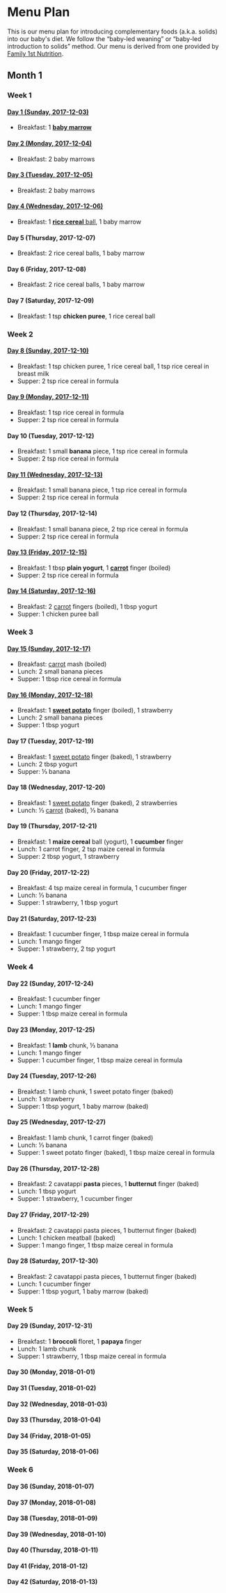 # Menu Plan

This is our menu plan for introducing complementary foods (a.k.a. solids) into
our baby's diet. We follow the “baby-led weaning” or “baby-led introduction to
solids” method. Our menu is derived from one provided by [Family 1st
Nutrition](https://family1stnutrition.com/).

## Month 1

### Week 1

#### [Day 1 (Sunday, 2017-12-03)](./day/001.md)

* Breakfast: 1 [**baby marrow**](./food/baby-marrow.md)

#### [Day 2 (Monday, 2017-12-04)](./day/002.md)

* Breakfast: 2 baby marrows

#### [Day 3 (Tuesday, 2017-12-05)](./day/003.md)

* Breakfast: 2 baby marrows

#### [Day 4 (Wednesday, 2017-12-06)](./day/004.md)

* Breakfast: 1 [**rice cereal** ball](./food/cereal-balls.md), 1 baby marrow

#### Day 5 (Thursday, 2017-12-07)

* Breakfast: 2 rice cereal balls, 1 baby marrow

#### Day 6 (Friday, 2017-12-08)

* Breakfast: 2 rice cereal balls, 1 baby marrow

#### Day 7 (Saturday, 2017-12-09)

* Breakfast: 1 tsp **chicken puree**, 1 rice cereal ball

### Week 2

#### [Day 8 (Sunday, 2017-12-10)](./day/008.md)

* Breakfast: 1 tsp chicken puree, 1 rice cereal ball, 1 tsp rice cereal in breast milk
* Supper: 2 tsp rice cereal in formula

#### [Day 9 (Monday, 2017-12-11)](./day/009.md)

* Breakfast: 1 tsp rice cereal in formula
* Supper: 2 tsp rice cereal in formula

#### Day 10 (Tuesday, 2017-12-12)

* Breakfast: 1 small **banana** piece, 1 tsp rice cereal in formula
* Supper: 2 tsp rice cereal in formula

#### [Day 11 (Wednesday, 2017-12-13)](./day/011.md)

* Breakfast: 1 small banana piece, 1 tsp rice cereal in formula
* Supper: 2 tsp rice cereal in formula

#### Day 12 (Thursday, 2017-12-14)

* Breakfast: 1 small banana piece, 2 tsp rice cereal in formula
* Supper: 2 tsp rice cereal in formula

#### [Day 13 (Friday, 2017-12-15)](./day/013.md)

* Breakfast: 1 tbsp **plain yogurt**, 1 [**carrot**](./food/carrots.md) finger (boiled)
* Supper: 2 tsp rice cereal in formula

#### [Day 14 (Saturday, 2017-12-16)](./day/014.md)

* Breakfast: 2 [carrot](./food/carrots.md) fingers (boiled), 1 tbsp yogurt
* Supper: 1 chicken puree ball

### Week 3

#### [Day 15 (Sunday, 2017-12-17)](./day/015.md)

* Breakfast: [carrot](./food/carrots.md) mash (boiled)
* Lunch: 2 small banana pieces
* Supper: 1 tbsp rice cereal in formula

#### [Day 16 (Monday, 2017-12-18)](./day/016.md)

* Breakfast: 1 [**sweet potato**](./food/sweet-potatoes.md) finger (boiled), 1 strawberry
* Lunch: 2 small banana pieces
* Supper: 1 tbsp yogurt

#### Day 17 (Tuesday, 2017-12-19)

* Breakfast: 1 [sweet potato](./food/sweet-potatoes.md) finger (baked), 1 strawberry
* Lunch: 2 tbsp yogurt
* Supper: ⅓ banana

#### Day 18 (Wednesday, 2017-12-20)

* Breakfast: 1 [sweet potato](./food/sweet-potatoes.md) finger (baked), 2 strawberries
* Lunch: ⅓ [carrot](./food/carrots.md) (baked), ⅓ banana

#### Day 19 (Thursday, 2017-12-21)

* Breakfast: 1 **maize cereal** ball (yogurt), 1 **cucumber** finger
* Lunch: 1 carrot finger, 2 tsp maize cereal in formula
* Supper: 2 tbsp yogurt, 1 strawberry

#### Day 20 (Friday, 2017-12-22)

* Breakfast: 4 tsp maize cereal in formula, 1 cucumber finger
* Lunch: ⅓ banana
* Supper: 1 strawberry, 1 tbsp yogurt

#### Day 21 (Saturday, 2017-12-23)

* Breakfast: 1 cucumber finger, 1 tbsp maize cereal in formula
* Lunch: 1 mango finger
* Supper: 1 strawberry, 2 tsp yogurt

### Week 4

#### Day 22 (Sunday, 2017-12-24)

* Breakfast: 1 cucumber finger
* Lunch: 1 mango finger
* Supper: 1 tbsp maize cereal in formula

#### Day 23 (Monday, 2017-12-25)

* Breakfast: 1 **lamb** chunk, ⅓ banana
* Lunch: 1 mango finger
* Supper: 1 cucumber finger, 1 tbsp maize cereal in formula

#### Day 24 (Tuesday, 2017-12-26)

* Breakfast: 1 lamb chunk, 1 sweet potato finger (baked)
* Lunch: 1 strawberry
* Supper: 1 tbsp yogurt, 1 baby marrow (baked)

#### Day 25 (Wednesday, 2017-12-27)

* Breakfast: 1 lamb chunk, 1 carrot finger (baked)
* Lunch: ⅓ banana
* Supper: 1 sweet potato finger (baked), 1 tbsp maize cereal in formula

#### Day 26 (Thursday, 2017-12-28)

* Breakfast: 2 cavatappi **pasta** pieces, 1 **butternut** finger (baked)
* Lunch: 1 tbsp yogurt
* Supper: 1 strawberry, 1 cucumber finger

#### Day 27 (Friday, 2017-12-29)

* Breakfast: 2 cavatappi pasta pieces, 1 butternut finger (baked)
* Lunch: 1 chicken meatball (baked)
* Supper: 1 mango finger, 1 tbsp maize cereal in formula

#### Day 28 (Saturday, 2017-12-30)

* Breakfast: 2 cavatappi pasta pieces, 1 butternut finger (baked)
* Lunch: 1 cucumber finger
* Supper: 1 tbsp yogurt, 1 baby marrow (baked)

### Week 5

#### Day 29 (Sunday, 2017-12-31)

* Breakfast: 1 **broccoli** floret, 1 **papaya** finger
* Lunch: 1 lamb chunk
* Supper: 1 strawberry, 1 tbsp maize cereal in formula

#### Day 30 (Monday, 2018-01-01)
#### Day 31 (Tuesday, 2018-01-02)
#### Day 32 (Wednesday, 2018-01-03)
#### Day 33 (Thursday, 2018-01-04)
#### Day 34 (Friday, 2018-01-05)
#### Day 35 (Saturday, 2018-01-06)

### Week 6
#### Day 36 (Sunday, 2018-01-07)
#### Day 37 (Monday, 2018-01-08)
#### Day 38 (Tuesday, 2018-01-09)
#### Day 39 (Wednesday, 2018-01-10)
#### Day 40 (Thursday, 2018-01-11)
#### Day 41 (Friday, 2018-01-12)
#### Day 42 (Saturday, 2018-01-13)
